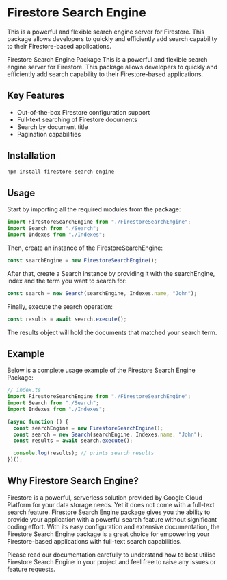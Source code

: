 # Firestore Search Engine

This is a powerful and flexible search engine server for Firestore. This package allows developers to quickly and efficiently add search capability to their Firestore-based applications.

Firestore Search Engine Package
This is a powerful and flexible search engine server for Firestore. This package allows developers to quickly and efficiently add search capability to their Firestore-based applications.

## Key Features

- Out-of-the-box Firestore configuration support
- Full-text searching of Firestore documents
- Search by document title
- Pagination capabilities

## Installation

```bash
npm install firestore-search-engine
```

## Usage

Start by importing all the required modules from the package:

```javascript
import FirestoreSearchEngine from "./FirestoreSearchEngine";
import Search from "./Search";
import Indexes from "./Indexes";
```

Then, create an instance of the FirestoreSearchEngine:

```javascript
const searchEngine = new FirestoreSearchEngine();
```

After that, create a Search instance by providing it with the searchEngine, index and the term you want to search for:

```javascript
const search = new Search(searchEngine, Indexes.name, "John");
```

Finally, execute the search operation:

```javascript
const results = await search.execute();
```

The results object will hold the documents that matched your search term.

## Example

Below is a complete usage example of the Firestore Search Engine Package:

```javascript
// index.ts
import FirestoreSearchEngine from "./FirestoreSearchEngine";
import Search from "./Search";
import Indexes from "./Indexes";

(async function () {
  const searchEngine = new FirestoreSearchEngine();
  const search = new Search(searchEngine, Indexes.name, "John");
  const results = await search.execute();

  console.log(results); // prints search results
})();
```

## Why Firestore Search Engine?

Firestore is a powerful, serverless solution provided by Google Cloud Platform for your data storage needs. Yet it does not come with a full-text search feature. Firestore Search Engine package gives you the ability to provide your application with a powerful search feature without significant coding effort. With its easy configuration and extensive documentation, the Firestore Search Engine package is a great choice for empowering your Firestore-based applications with full-text search capabilities.

Please read our documentation carefully to understand how to best utilise Firestore Search Engine in your project and feel free to raise any issues or feature requests.
